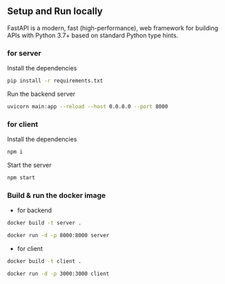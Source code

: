 ## Setup and Run locally
FastAPI is a modern, fast (high-performance), web framework for building APIs with Python 3.7+ based on standard Python type hints.

### for server

Install the dependencies

```bash
pip install -r requirements.txt
```

Run the backend server

```bash
uvicorn main:app --reload --host 0.0.0.0 --port 8000
```

### for client

Install the dependencies

```bash
npm i
```

Start the server

```bash
npm start
```

### Build & run the docker image

- for backend

```bash
docker build -t server .
```

```bash
docker run -d -p 8000:8000 server
```

- for client

```bash
docker build -t client .
```

```bash
docker run -d -p 3000:3000 client
```
